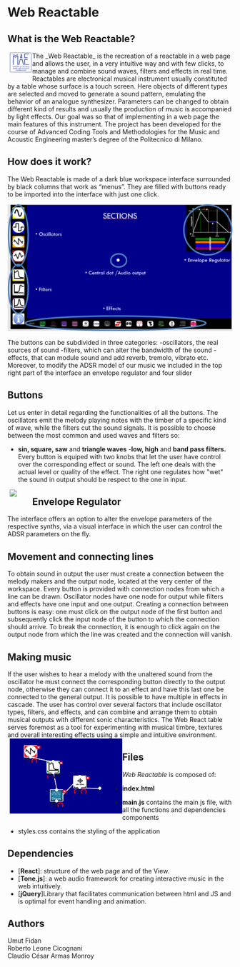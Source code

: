 # Web Reactable
## What is the Web Reactable?
<img align="left" src="readMeImages/MAE logo.png"  width="10%" style="margin-left:5px; margin-bottom:10px">
The _Web Reactable_ is the recreation of a reactable in a web page and allows the user, in a very intuitive way and with few clicks, to manage and combine sound waves, filters and effects in real time. 
Reactables are electronical musical instrument usually constituted by a table whose surface is a touch screen. Here objects of different types are selected and moved to generate a sound pattern, emulating the behavior of an analogue synthesizer. Parameters can be changed to obtain different kind of results and usually the production of music is accompanied by light effects. 
Our goal was so that of implementing in a web page the main features of this instrument. The project has been developed for the course of Advanced Coding Tools and Methodologies for the Music and Acoustic Engineering master’s degree of the Politecnico di Milano. 


## How does it work? 
The Web Reactable is made of a dark blue workspace interface surrounded by black columns that work as “menus”. They are filled with buttons ready to be imported into the interface with just one click.

![Screenshot](readMeImages/interface.png)

The buttons can be subdivided in three categories: 
-oscillators, the real sources of sound
-filters, which can alter the bandwidth of the sound
-effects, that can module sound and add reverb, tremolo, vibrato etc. 
Moreover, to modify the ADSR model of our music we included in the top right part of the interface an envelope regulator and four slider



## Buttons
Let us enter in detail regarding the functionalities of all the buttons.
The oscillators emit the melody playing notes with the timber of a specific kind of wave, while the filters cut the sound signals. It is possible to choose between the most common and used waves and filters so: 
- **sin, square, saw** and **triangle waves**
-**low, high** and **band pass filters.**
Every button is equiped with two knobs that let the user have control over the corresponding effect or sound.
The left one deals with the actual level or quality of the effect.
The right one regulates how "wet" the sound in output should be respect to the one in input.


<img align="left" src="button.png"  width="10%" style="margin-left:5px; margin-bottom:10px">

## Envelope Regulator
The interface offers an option to alter the envelope parameters of the respective synths, via a visual interface in which the user can control the ADSR parameters on the fly.



## Movement and connecting lines
To obtain sound in output the user must create a connection between the melody makers and the output node, located at the very center of the workspace.
Every button is provided with connection nodes from which a line can be drawn. Oscillator nodes have one node for output while filters and effects have one input and one output. Creating a connection between buttons is easy: one must click on the output node of the first button and subsequently click the input node of the button to which the connection should arrive. To break the connection, it is enough to click again on the output node from which the line was created and the connection will vanish.


## Making music
If the user wishes to hear a melody with the unaltered sound from the oscillator he must connect the corresponding button directly to the output node, otherwise they can connect it to an effect and have this last one be connected to the general output. It is possible to have multiple in effects in cascade.
The user has control over several factors that include oscillator types, filters, and effects, and can combine and arrange them to obtain musical outputs with different sonic characteristics. The Web React table serves foremost as a tool for experimenting with musical timbre, textures and overall interesting effects using a simple and intuitive environment.
<img align="left" src="readMeImages/connections.png"  width="50%" style="margin-left:5px; margin-bottom:10px">



## Files
_Web Reactable_ is composed of:

- **index.html**
- **main.js**
contains the main js file, with all the functions and dependencies components

- styles.css contains the styling of the application


## Dependencies

- [**React**]: structure of the web page and of the View.
- [**Tone.js**]: a web audio framework for creating interactive music in the web intuitively.
- [**jQuery**]Library that facilitates communication between html and JS and is optimal for event handling and animation.

## Authors
Umut Fidan<br>
Roberto Leone Cicognani<br>
Claudio César Armas Monroy<br>
